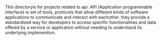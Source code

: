 This directoryis for projects related to api.
API (Application programmable interface) is set of tools, protocols that allow different kinds of software applications to communicate and interact with eachother.
they provide a standardized way for developers to access specific functionalities and data offered by a service or application without needing to understand its underlying implemention.

